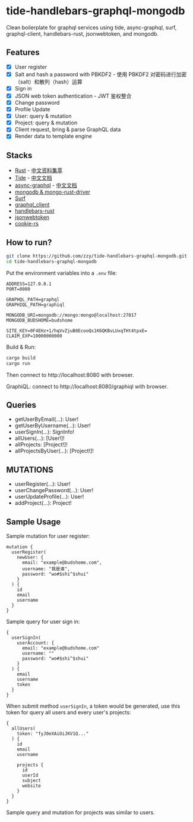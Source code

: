 # tide-handlebars-graphql-mongodb

Clean boilerplate for graphql services using tide, async-graphql, surf, graphql-client, handlebars-rust, jsonwebtoken, and mongodb. 

## Features

- [x] User register
- [x] Salt and hash a password with PBKDF2 - 使用 PBKDF2 对密码进行加密（salt）和散列（hash）运算
- [x] Sign in
- [x] JSON web token authentication - JWT 鉴权整合
- [x] Change password
- [x] Profile Update
- [x] User: query & mutation
- [x] Project: query & mutation
- [x] Client request, bring & parse GraphQL data
- [x] Render data to template engine

## Stacks

- [Rust](https://www.rust-lang.org) - [中文资料集萃](https://budshome.com)
- [Tide](https://crates.io/crates/tide) - [中文文档](https://tide.budshome.com)
- [async-graphql](https://crates.io/crates/async-graphql) - [中文文档](https://async-graphql.budshome.com)
- [mongodb & mongo-rust-driver](https://crates.io/crates/mongodb)
- [Surf](https://crates.io/crates/surf)
- [graphql_client](https://crates.io/crates/graphql_client)
- [handlebars-rust](https://crates.io/crates/handlebars)
- [jsonwebtoken](https://crates.io/crates/jsonwebtoken)
- [cookie-rs](https://crates.io/crates/cookie)

## How to run?

``` Bash
git clone https://github.com/zzy/tide-handlebars-graphql-mongodb.git
cd tide-handlebars-graphql-mongodb
```

Put the environment variables into a `.env` file:

```
ADDRESS=127.0.0.1
PORT=8080

GRAPHQL_PATH=graphql
GRAPHIQL_PATH=graphiql

MONGODB_URI=mongodb://mongo:mongo@localhost:27017
MONGODB_BUDSHOME=budshome

SITE_KEY=0F4EHz+1/hqVvZjuB8EcooQs1K6QKBvLUxqTHt4tpxE=
CLAIM_EXP=10000000000
```

Build & Run:

``` Bash
cargo build
cargo run
```

Then connect to http://localhost:8080 with browser.

GraphiQL: connect to http://localhost:8080/graphiql with browser.

## Queries

- getUserByEmail(...): User!
- getUserByUsername(...): User!
- userSignIn(...): SignInfo!
- allUsers(...): [User!]!
- allProjects: [Project!]!
- allProjectsByUser(...): [Project!]!

## MUTATIONS

- userRegister(...): User!
- userChangePassword(...): User!
- userUpdateProfile(...): User!
- addProject(...): Project!

## Sample Usage

Sample mutation for user register:
```
mutation {
  userRegister(
    newUser: { 
      email: "example@budshome.com", 
      username: "我是谁", 
      password: "wo#$shi^$shui" 
    }
  ) {
    id
    email
    username
  }
}
```

Sample query for user sign in:
```
{
  userSignIn(
    userAccount: {
      email: "example@budshome.com"
      username: ""
      password: "wo#$shi^$shui"
    }
  ) {
    email
    username
    token
  }
}
```

When submit method `userSignIn`, a token would be generated, use this token for query all users and every user's projects:
```
{
  allUsers(
    token: "fyJ0eXAiOiJKV1Q..."
  ) {
    id
    email
    username

    projects {
      id
      userId
      subject
      website
    }
  }
}
```

Sample query and mutation for projects was similar to users.
